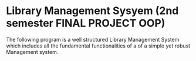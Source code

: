 # Library Management Sysyem (2nd semester FINAL PROJECT OOP)
The following program is a well structured Library Management System which includes all the fundamental functionalities of a 
of a simple yet robust Management system. 
